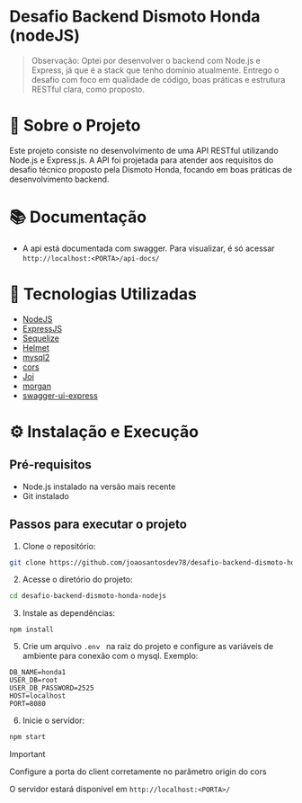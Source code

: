 # Desafio Backend Dismoto Honda (nodeJS)
> Observação:
Optei por desenvolver o backend com Node.js e Express, já que é a stack que tenho domínio atualmente. Entrego o desafio com foco em qualidade de código, boas práticas e estrutura RESTful clara, como proposto. 

# 📌 Sobre o Projeto
Este projeto consiste no desenvolvimento de uma API RESTful utilizando Node.js e Express.js. A API foi projetada para atender aos requisitos do desafio técnico proposto pela Dismoto Honda, focando em boas práticas de desenvolvimento backend.

# 📚 Documentação

* A api está documentada com swagger. Para visualizar, é só acessar ``http://localhost:<PORTA>/api-docs/``

# 🚀 Tecnologias Utilizadas

* [NodeJS](https://nodejs.org/pt)
* [ExpressJS](https://expressjs.com/)
* [Sequelize](https://sequelize.org/)
* [Helmet](https://helmetjs.github.io/)
* [mysql2](https://www.npmjs.com/package/mysql2)
* [cors](https://www.npmjs.com/package/cors)
* [Joi](https://joi.dev/)
* [morgan](https://www.npmjs.com/package/morgan)
* [swagger-ui-express]()

# ⚙️ Instalação e Execução

## Pré-requisitos

* Node.js instalado na versão mais recente
* Git instalado

## Passos para executar o projeto
1. Clone o repositório:

```bash
git clone https://github.com/joaosantosdev78/desafio-backend-dismoto-honda-nodejs.git
```

2. Acesse o diretório do projeto:

```bash
cd desafio-backend-dismoto-honda-nodejs
```

3. Instale as dependências:

```
npm install
```

5. Crie um arquivo ``.env `` na raiz do projeto e configure as variáveis de ambiente para conexão com o mysql. Exemplo:

```
DB_NAME=honda1
USER_DB=root
USER_DB_PASSWORD=2525
HOST=localhost
PORT=8080
```

6. Inicie o servidor:

```bash
npm start
```

> [!IMPORTANT]  
> Configure a porta do client corretamente no parâmetro origin do cors
> 
> O servidor estará disponível em  ``http://localhost:<PORTA>/``
